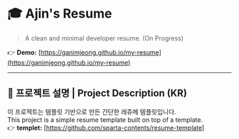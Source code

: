 # 🎓 Ajin's Resume

> A clean and minimal developer resume.
(On Progress)


👉 **Demo:** [https://ganimjeong.github.io/my-resume](https://ganimjeong.github.io/my-resume)


---

## 🧾 프로젝트 설명 | Project Description (KR)

이 프로젝트는 템플릿 기반으로 만든 간단한 레쥬메 템플릿입니다.  
This project is a simple resume template built on top of a template.  
👉 **templet:** [https://github.com/sparta-contents/resume-template]



